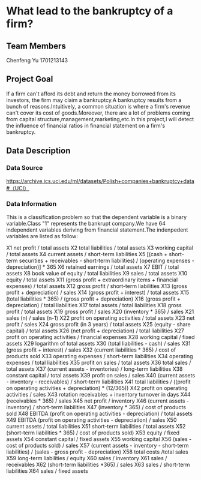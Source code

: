 # What lead to the bankruptcy of a firm?
## Team Members
Chenfeng Yu 1701213143
## Project Goal
If a firm can't afford its debt and return the money borrowed from its investors, the firm may claim a bankruptcy.A bankruptcy results from a bunch of reasons.Intuitively, a common situation is where a firm's revenue can't cover its cost of goods.Moreover, there are a lot of problems coming from capital structure,management,marketing,etc.In this project,I will detect the influence of financial ratios in financial statement on a firm's bankruptcy. 
## Data Description
### Data Source
https://archive.ics.uci.edu/ml/datasets/Polish+companies+bankruptcy+data#（UCI）
### Data Information
This is a classification problem so that the dependent variable is a binary variable.Class "1" represents the bankrupt company.We have 64 independent variables deriving from financial statement.The indenpedent variables are listed as follow:

X1	net profit / total assets 
X2	total liabilities / total assets 
X3	working capital / total assets 
X4	current assets / short-term liabilities 
X5	[(cash + short-term securities + receivables - short-term liabilities) / (operating expenses - depreciation)] * 365 
X6	retained earnings / total assets 
X7	EBIT / total assets 
X8	book value of equity / total liabilities 
X9	sales / total assets 
X10	equity / total assets 
X11	(gross profit + extraordinary items + financial expenses) / total assets 
X12	gross profit / short-term liabilities 
X13	(gross profit + depreciation) / sales 
X14	(gross profit + interest) / total assets 
X15	(total liabilities * 365) / (gross profit + depreciation) 
X16	(gross profit + depreciation) / total liabilities 
X17	total assets / total liabilities 
X18	gross profit / total assets 
X19	gross profit / sales 
X20	(inventory * 365) / sales 
X21	sales (n) / sales (n-1) 
X22	profit on operating activities / total assets 
X23	net profit / sales 
X24	gross profit (in 3 years) / total assets 
X25	(equity - share capital) / total assets 
X26	(net profit + depreciation) / total liabilities 
X27	profit on operating activities / financial expenses 
X28	working capital / fixed assets 
X29	logarithm of total assets 
X30	(total liabilities - cash) / sales 
X31	(gross profit + interest) / sales 
X32	(current liabilities * 365) / cost of products sold 
X33	operating expenses / short-term liabilities 
X34	operating expenses / total liabilities 
X35	profit on sales / total assets 
X36	total sales / total assets 
X37	(current assets - inventories) / long-term liabilities 
X38	constant capital / total assets 
X39	profit on sales / sales 
X40	(current assets - inventory - receivables) / short-term liabilities 
X41	total liabilities / ((profit on operating activities + depreciation) * (12/365)) 
X42	profit on operating activities / sales 
X43	rotation receivables + inventory turnover in days 
X44	(receivables * 365) / sales 
X45	net profit / inventory 
X46	(current assets - inventory) / short-term liabilities 
X47	(inventory * 365) / cost of products sold 
X48	EBITDA (profit on operating activities - depreciation) / total assets 
X49	EBITDA (profit on operating activities - depreciation) / sales 
X50	current assets / total liabilities 
X51	short-term liabilities / total assets 
X52	(short-term liabilities * 365) / cost of products sold) 
X53	equity / fixed assets 
X54	constant capital / fixed assets 
X55	working capital 
X56	(sales - cost of products sold) / sales 
X57	(current assets - inventory - short-term liabilities) / (sales - gross profit - depreciation) 
X58	total costs /total sales 
X59	long-term liabilities / equity 
X60	sales / inventory 
X61	sales / receivables 
X62	(short-term liabilities *365) / sales 
X63	sales / short-term liabilities 
X64	sales / fixed assets
